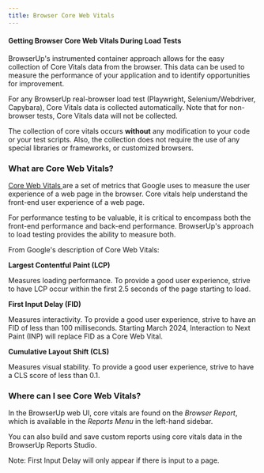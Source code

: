 ```yaml
---
title: Browser Core Web Vitals
---
```


#### Getting Browser Core Web Vitals During Load Tests

BrowserUp's instrumented container approach allows for the easy collection of Core Vitals data from the browser.
This data can be used to measure the performance of your application and to identify opportunities for improvement.

For any BrowserUp real-browser load test (Playwright, Selenium/Webdriver, Capybara), Core Vitals data is collected automatically.
Note that for non-browser tests, Core Vitals data will not be collected.

The collection of core vitals occurs **without** any modification to your code or your test scripts.
Also, the collection does not require the use of any special libraries or frameworks, or
customized browsers.


### What are Core Web Vitals?

[Core Web Vitals ](https://developers.google.com/search/docs/appearance/core-web-vitals)are a set of metrics that Google uses to measure the user experience of a web page in the browser.
Core vitals help understand the front-end user experience of a web page.

For performance testing to be valuable, it is critical to encompass both the front-end performance
and back-end performance. BrowserUp's approach to load testing provides the ability to measure both.

From Google's description of Core Web Vitals:

**Largest Contentful Paint (LCP)**

Measures loading performance. To provide a good user experience, strive to have LCP occur within the first 2.5 seconds of the page starting to load.

**First Input Delay (FID)**

Measures interactivity. To provide a good user experience, strive to have an FID of less than 100 milliseconds.
Starting March 2024, Interaction to Next Paint (INP) will replace FID as a Core Web Vital.

**Cumulative Layout Shift (CLS)**

Measures visual stability. To provide a good user experience, strive to have a CLS score of less than 0.1.


### Where can I see Core Web Vitals?

In the BrowserUp web UI, core vitals are found on the *Browser Report*,
which is available in the *Reports Menu* in the left-hand sidebar.

You can also build and save custom reports using core vitals data in the BrowserUp Reports Studio.

Note: First Input Delay will only appear if there is input to a page.
